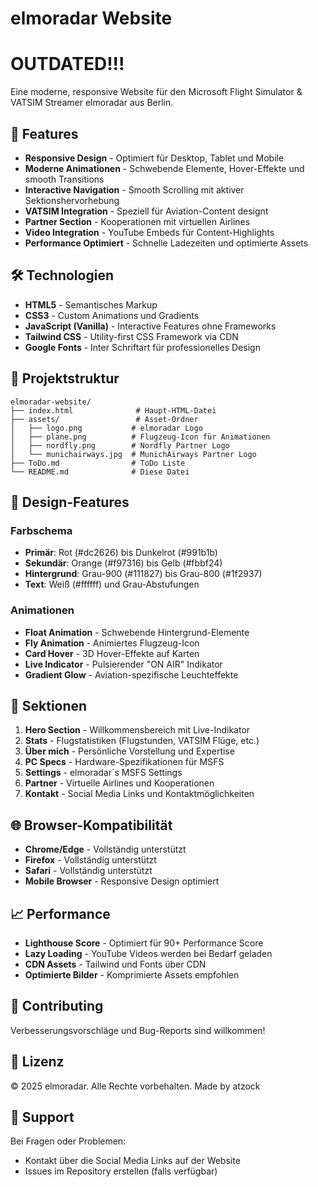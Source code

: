 # elmoradar Website
# OUTDATED!!!

Eine moderne, responsive Website für den Microsoft Flight Simulator & VATSIM Streamer elmoradar aus Berlin.

## 🚀 Features

- **Responsive Design** - Optimiert für Desktop, Tablet und Mobile
- **Moderne Animationen** - Schwebende Elemente, Hover-Effekte und smooth Transitions
- **Interactive Navigation** - Smooth Scrolling mit aktiver Sektionshervorhebung
- **VATSIM Integration** - Speziell für Aviation-Content designt
- **Partner Section** - Kooperationen mit virtuellen Airlines
- **Video Integration** - YouTube Embeds für Content-Highlights
- **Performance Optimiert** - Schnelle Ladezeiten und optimierte Assets

## 🛠️ Technologien

- **HTML5** - Semantisches Markup
- **CSS3** - Custom Animations und Gradients
- **JavaScript (Vanilla)** - Interactive Features ohne Frameworks
- **Tailwind CSS** - Utility-first CSS Framework via CDN
- **Google Fonts** - Inter Schriftart für professionelles Design

## 📁 Projektstruktur

```
elmoradar-website/
├── index.html              # Haupt-HTML-Datei
├── assets/                 # Asset-Ordner
│   ├── logo.png           # elmoradar Logo
│   ├── plane.png          # Flugzeug-Icon für Animationen
│   ├── nordfly.png        # Nordfly Partner Logo
│   └── munichairways.jpg  # MunichAirways Partner Logo
├── ToDo.md                # ToDo Liste
└── README.md              # Diese Datei

```

## 🎨 Design-Features

### Farbschema
- **Primär**: Rot (#dc2626) bis Dunkelrot (#991b1b)
- **Sekundär**: Orange (#f97316) bis Gelb (#fbbf24)
- **Hintergrund**: Grau-900 (#111827) bis Grau-800 (#1f2937)
- **Text**: Weiß (#ffffff) und Grau-Abstufungen

### Animationen
- **Float Animation** - Schwebende Hintergrund-Elemente
- **Fly Animation** - Animiertes Flugzeug-Icon
- **Card Hover** - 3D Hover-Effekte auf Karten
- **Live Indicator** - Pulsierender "ON AIR" Indikator
- **Gradient Glow** - Aviation-spezifische Leuchteffekte

## 📱 Sektionen

1. **Hero Section** - Willkommensbereich mit Live-Indikator
2. **Stats** - Flugstatistiken (Flugstunden, VATSIM Flüge, etc.)
3. **Über mich** - Persönliche Vorstellung und Expertise
4. **PC Specs** - Hardware-Spezifikationen für MSFS
5. **Settings** - elmoradar`s MSFS Settings
6. **Partner** - Virtuelle Airlines und Kooperationen
7. **Kontakt** - Social Media Links und Kontaktmöglichkeiten

## 🌐 Browser-Kompatibilität

- **Chrome/Edge** - Vollständig unterstützt
- **Firefox** - Vollständig unterstützt
- **Safari** - Vollständig unterstützt
- **Mobile Browser** - Responsive Design optimiert

## 📈 Performance

- **Lighthouse Score** - Optimiert für 90+ Performance Score
- **Lazy Loading** - YouTube Videos werden bei Bedarf geladen
- **CDN Assets** - Tailwind und Fonts über CDN
- **Optimierte Bilder** - Komprimierte Assets empfohlen

## 🤝 Contributing

Verbesserungsvorschläge und Bug-Reports sind willkommen! 

## 📄 Lizenz

© 2025 elmoradar. Alle Rechte vorbehalten.
Made by atzock

## 🛟 Support

Bei Fragen oder Problemen:
- Kontakt über die Social Media Links auf der Website
- Issues im Repository erstellen (falls verfügbar)
